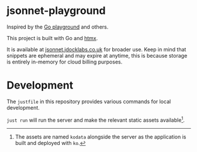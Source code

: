 # jsonnet-playground

Inspired by the [Go playground](https://go.dev/play/) and others.

This project is built with Go and [htmx][htmx].

It is available at [jsonnet.jdocklabs.co.uk][hosted-playground] for broader use.
Keep in mind that snippets are ephemeral and may expire at anytime, this is because
storage is entirely in-memory for cloud billing purposes.

# Development

The `justfile` in this repository provides various commands for local development.

`just run` will run the server and make the relevant static assets available[^1].

[^1]: The assets are named `kodata` alongside the server as the application is built and deployed with `ko`.

[htmx]: https://htmx.org/docs/#introduction
[hosted-playground]: https://jsonnet.jdocklabs.co.uk
